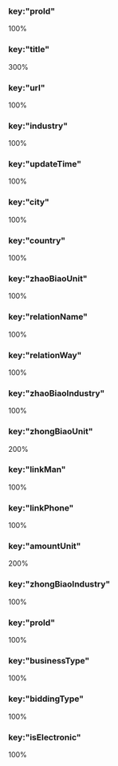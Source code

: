 ### key:"proId"

100%

### key:"title"

300%

### key:"url"

100%

### key:"industry"

100%

### key:"updateTime"

100%

### key:"city"

100%

### key:"country"

100%

### key:"zhaoBiaoUnit"

100%

### key:"relationName"

100%

### key:"relationWay"

100%

### key:"zhaoBiaoIndustry"

100%

### key:"zhongBiaoUnit"

200%

### key:"linkMan"

100%

### key:"linkPhone"

100%

### key:"amountUnit"

200%

### key:"zhongBiaoIndustry"

100%

### key:"proId"

100%

### key:"businessType"

100%

### key:"biddingType"

100%

### key:"isElectronic"

100%